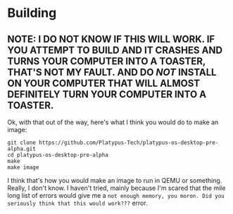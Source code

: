 # Building
## NOTE: I DO NOT KNOW IF THIS WILL WORK. IF YOU ATTEMPT TO BUILD AND IT CRASHES AND TURNS YOUR COMPUTER INTO A TOASTER, THAT'S NOT MY FAULT. AND DO ***NOT*** INSTALL ON YOUR COMPUTER THAT WILL ALMOST DEFINITELY TURN YOUR COMPUTER INTO A TOASTER.
Ok, with that out of the way, here's what I think you would do to make an image:
```shell
git clone https://github.com/Platypus-Tech/platypus-os-desktop-pre-alpha.git
cd platypus-os-desktop-pre-alpha
make
make image
```
I think that's how you would make an image to run in QEMU or something. Really, I don't know. I haven't tried, mainly because I'm scared that the mile long list of errors would give me a `not enough memory, you moron. Did you seriously think that this would work???` error.
